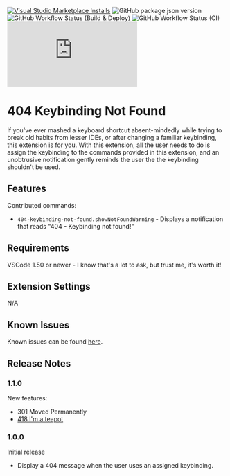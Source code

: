 [![Visual Studio Marketplace Installs](https://img.shields.io/visual-studio-marketplace/azure-devops/installs/total/anthonyweston.404-keybinding-not-found?color=green&label=Installs&logo=visualstudiocode&logoColor=%23007ACC)](https://marketplace.visualstudio.com/items?itemName=AnthonyWeston.404-keybinding-not-found)
![GitHub package.json version](https://img.shields.io/github/package-json/v/AnthonyWeston/404-keybinding-not-found?label=Version)
![GitHub Workflow Status (Build & Deploy)](https://img.shields.io/github/workflow/status/AnthonyWeston/404-keybinding-not-found/Deploy/main?label=Build%20%26%20Deploy)
![GitHub Workflow Status (CI)](https://img.shields.io/github/workflow/status/AnthonyWeston/404-keybinding-not-found/CI/main?label=CI)
[![Type coverage](https://img.shields.io/badge/dynamic/json.svg?label=Type+Coverage&suffix=%&query=$.typeCoverage.atLeast&uri=https%3A%2F%2Fraw.githubusercontent.com%2FAnthonyWeston%2F404-keybinding-not-found%2Fdevelopment%2Fpackage.json)](https://github.com/plantain-00/type-coverage)

# 404 Keybinding Not Found

If you've ever mashed a keyboard shortcut absent-mindedly while trying to break old habits from lesser IDEs, or after changing a familiar keybinding, this extension is for you. With this extension, all the user needs to do is assign the keybinding to the commands provided in this extension, and an unobtrusive notification gently reminds the user the the keybinding shouldn't be used.

## Features

Contributed commands:

* `404-keybinding-not-found.showNotFoundWarning` - Displays a notification that reads "404 - Keybinding not found!"

## Requirements

VSCode 1.50 or newer - I know that's a lot to ask, but trust me, it's worth it!

## Extension Settings

N/A

## Known Issues

Known issues can be found [here](https://github.com/AnthonyWeston/404-keybinding-not-found/issues?q=is%3Aissue).

## Release Notes

### 1.1.0

New features:

* 301 Moved Permanently
* [418 I'm a teapot](https://save418.com/)

### 1.0.0

Initial release

* Display a 404 message when the user uses an assigned keybinding.

<!--

-----------------------------------------------------------------------------------------------------------

## Following extension guidelines

Ensure that you've read through the extensions guidelines and follow the best practices for creating your extension.

* [Extension Guidelines](https://code.visualstudio.com/api/references/extension-guidelines)

## Working with Markdown

**Note:** You can author your README using Visual Studio Code.  Here are some useful editor keyboard shortcuts:

* Split the editor (`Cmd+\` on macOS or `Ctrl+\` on Windows and Linux)
* Toggle preview (`Shift+CMD+V` on macOS or `Shift+Ctrl+V` on Windows and Linux)
* Press `Ctrl+Space` (Windows, Linux) or `Cmd+Space` (macOS) to see a list of Markdown snippets

### For more information

* [Visual Studio Code's Markdown Support](http://code.visualstudio.com/docs/languages/markdown)
* [Markdown Syntax Reference](https://help.github.com/articles/markdown-basics/)

**Enjoy!**

-->
